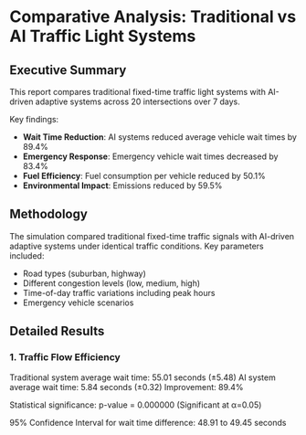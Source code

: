 # Comparative Analysis: Traditional vs AI Traffic Light Systems

## Executive Summary

This report compares traditional fixed-time traffic light systems with AI-driven adaptive systems across 20 intersections over 7 days.

Key findings:
- **Wait Time Reduction**: AI systems reduced average vehicle wait times by 89.4%
- **Emergency Response**: Emergency vehicle wait times decreased by 83.4%
- **Fuel Efficiency**: Fuel consumption per vehicle reduced by 50.1%
- **Environmental Impact**: Emissions reduced by 59.5%

## Methodology

The simulation compared traditional fixed-time traffic signals with AI-driven adaptive systems under identical traffic conditions.
Key parameters included:
- Road types (suburban, highway)
- Different congestion levels (low, medium, high)
- Time-of-day traffic variations including peak hours
- Emergency vehicle scenarios

## Detailed Results

### 1. Traffic Flow Efficiency

Traditional system average wait time: 55.01 seconds (±5.48)
AI system average wait time: 5.84 seconds (±0.32)
Improvement: 89.4%

Statistical significance: p-value = 0.000000 (Significant at α=0.05)

95% Confidence Interval for wait time difference: 48.91 to 49.45 seconds
